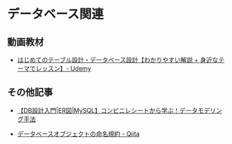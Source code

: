 # データベース関連



## 動画教材
- [はじめてのテーブル設計・データベース設計【わかりやすい解説 + 身近なテーマでレッスン】- Udemy](https://www.udemy.com/course/hajimete-ronrisekkei/)

## その他記事
- [【DB設計入門|ER図|MySQL】コンビニレシートから学ぶ！データモデリング手法](https://engineers.weddingpark.co.jp/mysql-database-design/)

- [データベースオブジェクトの命名規約 - Qiita](https://qiita.com/genzouw/items/35022fa96c120e67c637)
